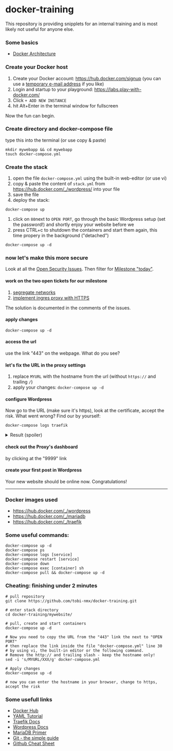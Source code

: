 # docker-training

This repository is providing snipplets for an internal training and is most likely not useful for anyone else.

### Some basics
- [Docker Architecture](https://docs.docker.com/get-started/overview/#docker-architecture)

### Create your Docker host
1) Create your Docker account: https://hub.docker.com/signup (you can use a [temporary e-mail address](https://www.byom.de/trashmails/) if you like)
1) Login and startup to your playground: https://labs.play-with-docker.com/
1) Click `+ ADD NEW INSTANCE`
1) hit Alt+Enter in the terminal window for fullscreen

Now the fun can begin.

### Create directory and docker-compose file
type this into the terminal (or use copy & paste)
```
mkdir mywebapp && cd mywebapp
touch docker-compose.yml
```

### Create the stack
1) open the file `docker-compose.yml` using the built-in web-editor (or use vi)
1) copy & paste the content of `stack.yml` from https://hub.docker.com/_/wordpress/ into your file
1) save the file
1) deploy the stack:
```
docker-compose up
```
1) click on `80`next to `OPEN PORT`, go through the basic Wordpress setup (set the password!) and shortly enjoy your website before we
1) press CTRL+c to shutdown the containers and start them again, this time propery in the background ("detached")
```
docker-compose up -d
```

### now let's make this more secure
Look at all the [Open Security Issues](https://github.com/tobi-nmx/docker-training/issues?q=is%3Aopen+is%3Aissue+label%3Asecurity). Then filter for [Milestone "today"](https://github.com/tobi-nmx/docker-training/issues?q=is%3Aopen+is%3Aissue+label%3Asecurity+milestone%3Atoday).

#### work on the two open tickets for our milestone
1) [segregate networks](https://github.com/tobi-nmx/docker-training/issues/1)
1) [implement ingres proxy with HTTPS](https://github.com/tobi-nmx/docker-training/issues/2)

The solution is documented in the comments of the issues.

#### apply changes
```
docker-compose up -d
```

#### access the url
use the link "443" on the webpage. What do you see?

#### let's fix the URL in the proxy settings
1) replace `MYURL` with the hostname from the url (without `https://` and trailing `/`)
2) apply your changes: `docker-compose up -d`

#### configure Wordpress
Now go to the URL (make sure it's https), look at the certificate, accept the risk. What went wrong? Find our by yourself:
```
docker-compose logs traefik
```

<details>
  <summary>Result (spoiler)</summary>
  
  *Yes, TLS-certificate generation fails due to the 64 characters hostname limit of LetsEncrypt. There is nothing you can do about this (even if you setup a CNAME the play-with-docker ingress router won't find your site anymore). It works on a "normal" vserver or at home if your server is reachable from the internet via port 443.*  
</details>


#### check out the Proxy's dashboard
by clicking at the "9999" link

#### create your first post in Wordpress
Your new website should be online now. Congratulations!

---

### Docker images used
- https://hub.docker.com/_/wordpress
- https://hub.docker.com/_/mariadb
- https://hub.docker.com/_/traefik


### Some useful commands:
```
docker-compose up -d
docker-compose ps
docker-compose logs [service]
docker-compose restart [service]
docker-compose down
docker-compose exec [container] sh
docker-compose pull && docker-compose up -d
```


### Cheating: finishing under 2 minutes
```
# pull repository
git clone https://github.com/tobi-nmx/docker-training.git

# enter stack directory
cd docker-training/mywebsite/

# pull, create and start containers
docker-compose up -d

# Now you need to copy the URL from the "443" link the next to "OPEN PORT"
# then replace the link inside the file "docker-compose.yml" line 30
# by using vi, the built-in editor or the following command.
# Remove the http:// and trailing slash - keep the hostname only!
sed -i 's/MYURL/XXX/g' docker-compose.yml

# Apply changes
docker-compose up -d

# now you can enter the hostname in your browser, change to https, accept the risk
```

### Some usefull links
- [Docker Hub](https://hub.docker.com/)
- [YAML Tutorial](https://rollout.io/blog/yaml-tutorial-everything-you-need-get-started/)
- [Traefik Docs](https://docs.traefik.io/)
- [Wordpress Docs](https://developer.wordpress.org/)
- [MariaDB Primer](https://mariadb.com/kb/en/a-mariadb-primer/)
- [Git - the simple guide](https://rogerdudler.github.io/git-guide/)
- [Github Cheat Sheet](https://github.github.com/training-kit/downloads/github-git-cheat-sheet.pdf)


